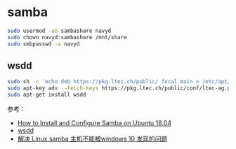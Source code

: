 
# samba

```bash
sudo usermod -aG sambashare navyd
sudo chown navyd:sambashare /mnt/share
sudo smbpasswd -a navyd
```

## wsdd

```bash
sudo sh -c 'echo deb https://pkg.ltec.ch/public/ focal main > /etc/apt/sources.list.d/wsdd.list'
sudo apt-key adv --fetch-keys https://pkg.ltec.ch/public/conf/ltec-ag.gpg.key
sudo apt-get install wsdd
```

参考：

* [How to Install and Configure Samba on Ubuntu 18.04](https://linuxize.com/post/how-to-install-and-configure-samba-on-ubuntu-18-04/)
* [wsdd](https://github.com/christgau/wsdd)
* [解决 Linux samba 主机不能被windows 10 发现的问题](https://zhuanlan.zhihu.com/p/339975385)